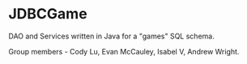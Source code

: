 # JDBCGame
DAO and Services written in Java for a "games" SQL schema.

Group members - Cody Lu, Evan McCauley, Isabel V, Andrew Wright.
